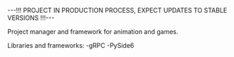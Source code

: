 ---!!! PROJECT IN PRODUCTION PROCESS, EXPECT UPDATES TO STABLE VERSIONS !!!---


Project manager and framework for animation and games.


Libraries and frameworks:
-gRPC
-PySide6
